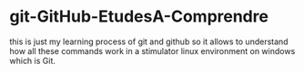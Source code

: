 # git-GitHub-EtudesA-Comprendre
this is just my learning process of git and github so it allows to understand how all these commands work in a stimulator linux environment on windows which is Git.
